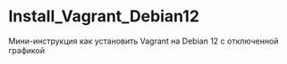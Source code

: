 # Install_Vagrant_Debian12
Мини-инструкция как установить Vagrant на Debian 12 с отключенной графикой
